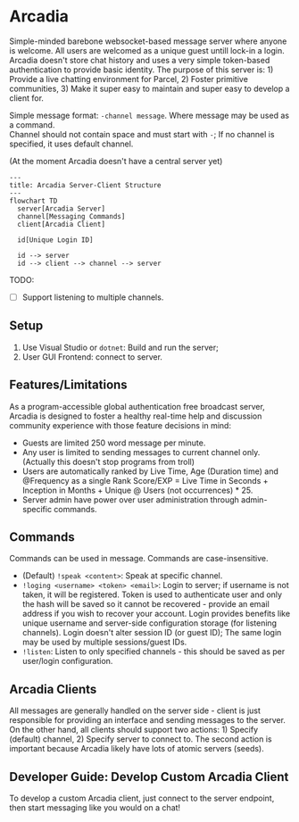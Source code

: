 # Arcadia

Simple-minded barebone websocket-based message server where anyone is welcome. All users are welcomed as a unique guest untill lock-in a login. Arcadia doesn't store chat history and uses a very simple token-based authentication to provide basic identity. The purpose of this server is: 1) Provide a live chatting environment for Parcel, 2) Foster primitive communities, 3) Make it super easy to maintain and super easy to develop a client for.

Simple message format: `-channel message`. Where message may be used as a command.  
Channel should not contain space and must start with `-`; If no channel is specified, it uses default channel.

(At the moment Arcadia doesn't have a central server yet)

```mermaid
---
title: Arcadia Server-Client Structure
---
flowchart TD
  server[Arcadia Server]
  channel[Messaging Commands]
  client[Arcadia Client]

  id[Unique Login ID]

  id --> server
  id --> client --> channel --> server
```

TODO:

- [ ] Support listening to multiple channels.

## Setup

1. Use Visual Studio or `dotnet`: Build and run the server;
2. User GUI Frontend: connect to server.

## Features/Limitations

As a program-accessible global authentication free broadcast server, Arcadia is designed to foster a healthy real-time help and discussion community experience with those feature decisions in mind: 

* Guests are limited 250 word message per minute.
* Any user is limited to sending messages to current channel only. (Actually this doesn't stop programs from troll)
* Users are automatically ranked by Live Time, Age (Duration time) and @Frequency as a single Rank Score/EXP = Live Time in Seconds + Inception in Months + Unique @ Users (not occurrences) * 25. 
* Server admin have power over user administration through admin-specific commands.

## Commands

Commands can be used in message. Commands are case-insensitive.

* (Default) `!speak <content>`: Speak at specific channel.
* `!loging <username> <token> <email>`: Login to server; if username is not taken, it will be registered. Token is used to authenticate user and only the hash will be saved so it cannot be recovered - provide an email address if you wish to recover your account. Login provides benefits like unique username and server-side configuration storage (for listening channels). Login doesn't alter session ID (or guest ID); The same login may be used by multiple sessions/guest IDs.
* `!listen`: Listen to only specified channels - this should be saved as per user/login configuration.

## Arcadia Clients

All messages are generally handled on the server side - client is just responsible for providing an interface and sending messages to the server. On the other hand, all clients should support two actions: 1) Specify (default) channel, 2) Specify server to connect to. The second action is important because Arcadia likely have lots of atomic servers (seeds).

## Developer Guide: Develop Custom Arcadia Client

To develop a custom Arcadia client, just connect to the server endpoint, then start messaging like you would on a chat!
